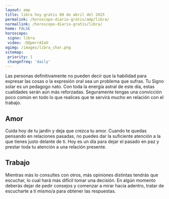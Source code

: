 ```yaml
---
layout: amp
title: libra hoy gratis 08 de abril del 2025 
permalink: /horoscopo-diario-gratis/amp/libra/
normallink: /horoscopo-diario-gratis/libra/
home: FALSE
horoscopo:
 signo: libra
 video: -DQpmrrAIeU
ogimg: /images/libra_char.png
sitemap:
 priority: 1
 changefreq: 'daily'
---
```



Las personas definitivamente no pueden decir que la habilidad para expresar las cosas o la expresión oral sea un problema que sufras. Tu Signo solar es un pedagogo nato. Con toda la energía astral de este día, estas cualidades serán aún más reforzadas. Seguramente tengas una convicción poco común en todo lo que realices que te servirá mucho en relación con el trabajo.

## Amor

Cuida hoy de tu jardín y deja que crezca tu amor. Cuando te quedas pensando en relaciones pasadas, no puedes dar la suficiente atención a la que tienes justo delante de ti. Hoy es un día para dejar el pasado en paz y prestar toda tu atención a una relación presente.

## Trabajo

Mientras más lo consultes con otros, más opiniones distintas tendrás que escuchar, lo cual hará más difícil tomar una decisión. En algún momento deberás dejar de pedir consejos y comenzar a mirar hacia adentro, tratar de escucharte a ti mismo/a para obtener las respuestas.